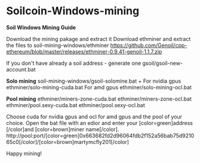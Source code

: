 # Soilcoin-Windows-mining
**Soil Windows Mining Guide**

Download the mining pakage and extract it
Download ethminer and extract the files to soil-mining-windows/ethminer
https://github.com/Genoil/cpp-ethereum/blob/master/releases/ethminer-0.9.41-genoil-1.1.7.zip

If you don't have already a soil address - generate one
gsoil/gsoil-new-account.bat

**Solo mining**
soil-mining-windows/gsoil-solomine.bat
+
For nvidia gpus
ethminer/solo-mining-cuda.bat
For amd gpus
ethminer/solo-mining-ocl.bat

**Pool mining**
ethminer/miners-zone-cuda.bat
ethminer/miners-zone-ocl.bat
ethminer/pool.sexy-cuda.bat
ethminer/pool.sexy-ocl.bat

Choose cuda for nvidia gpus and ocl for amd gpus and the pool of your choice.
Open the bat file with an edior and enter your [color=green]address [/color]and [color=brown]miner name[/color].
http://pool:port/[color=green]0x663682fd2d96064fdb2f152a56bab75d921065c0[/color]/[color=brown]martymcfly201[/color]

Happy mining!

